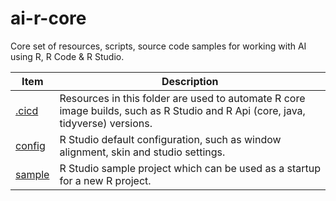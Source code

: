 # ai-r-core

Core set of resources, scripts, source code samples for working with AI using R, R Code & R Studio.

|Item|Description|
|-----|-----|
|[.cicd](./.cicd/cicd.md)|Resources in this folder are used to automate R core image builds, such as R Studio and R Api (core, java, tidyverse) versions.|
|[config](./config/config.md)|R Studio default configuration, such as window alignment, skin and studio settings.|
|[sample](./sample/sample.md)|R Studio sample project which can be used as a startup for a new R project.|